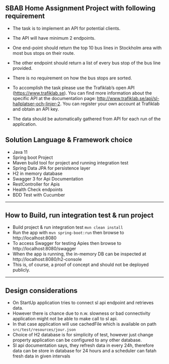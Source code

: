 ## SBAB Home Assignment Project with following requirement
- The task is to implement an API for potential clients. 
- The API will have minimum 2 endpoints.
- One end-point should return the top 10 bus lines in Stockholm area with most bus stops on
their route. 
- The other endpoint should return a list of every bus stop of the bus line
provided. 
- There is no requirement on how the bus stops are sorted.

- To accomplish the task please use the Trafiklab’s open API (https://www.trafiklab.se). You
can find more information about the specific API at the documentation page:
http://www.trafiklab.se/api/sl-hallplatser-och-linjer-2.
You can register your own account at Trafiklab and obtain an API key.
- The data should be automatically gathered from API for each run of the application.

## Solution Language & Framework choice
- Java 11
- Spring boot Project
- Maven build tool for project and running integration test
- Spring Data JPA for persistence layer
- H2 in memory database 
- Swagger 3 for Api Documentation 
- RestController for Apis
- Health Check endpoints  
- BDD Test with Cucumber 
---
## How to Build, run integration test & run project
- Build project & run integration test `mvn clean install`
- Run the app with `mvn spring-boot:run` then browse to http://localhost:8080
- To access Swagger for testing Apies then browse to http://localhost:8080/swagger
- When the app is running, the in-memory DB can be inspected at http://localhost:8080/h2-console 
- This is, of course, a proof of concept and should not be deployed publicly.
---
## Design considerations
- On StartUp application tries to connect sl api endpoint and retrieves data.
- However there is chance due to n.w. slowness or bad connectivity application might not be able to make call to sl api.
- In that case application will use cachedFile which is available on path  `src/test/resources/jour.json`
- Choice of H2 database is for simplicity of test, however just change property application can be configured to any other database.
- Sl api documentation says, they refresh data in every 24h, therefore data can be store in database for 24 hours and a scheduler can fatah fresh data in given intervals  
